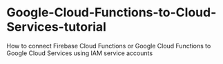 # Google-Cloud-Functions-to-Cloud-Services-tutorial
How to connect Firebase Cloud Functions or Google Cloud Functions to Google Cloud Services using IAM service accounts
